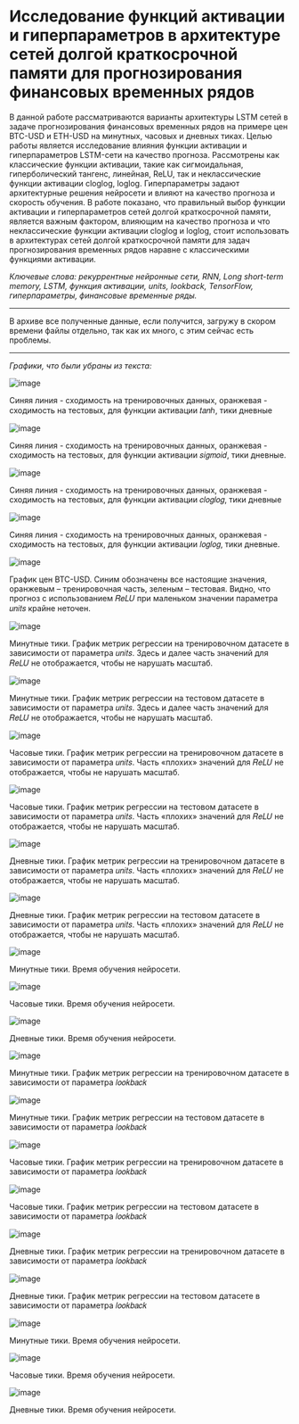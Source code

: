 # Исследование функций активации и гиперпараметров в архитектуре сетей долгой краткосрочной памяти для прогнозирования финансовых временных рядов

В данной работе рассматриваются варианты архитектуры LSTM сетей в задаче прогнозирования финансовых временных рядов на примере цен BTC-USD и ETH-USD на минутных, часовых и дневных тиках. Целью работы является исследование влияния функции активации и гиперпараметров LSTM-сети на качество прогноза. Рассмотрены как классические функции активации, такие как сигмоидальная, гиперболический тангенс, линейная, ReLU, так и неклассические функции активации cloglog, loglog. Гиперпараметры задают архитектурные решения нейросети и влияют на качество прогноза и скорость обучения. 
	В работе показано, что правильный выбор функции активации и гиперпараметров сетей долгой краткосрочной памяти, является важным фактором, влияющим на качество прогноза и что неклассические функции активации cloglog и loglog, стоит использовать в архитектурах сетей долгой краткосрочной памяти для задач прогнозирования временных рядов наравне с классическими функциями активации.
 
_Ключевые слова: рекуррентные нейронные сети, RNN, Long short-term memory, LSTM, функция активации, units, lookback, TensorFlow, гиперпараметры, финансовые временные ряды._

------
В архиве все полученные данные, если получится, загружу в скором времени файлы отдельно, так как их много, с этим сейчас есть проблемы.

-------------
_Графики, что были убраны из текста:_


![image](https://github.com/user-attachments/assets/ed8123a5-f10c-4de8-8835-2277292a98b5)

Синяя линия - сходимость на тренировочных данных, оранжевая - сходимость на тестовых, для функции активации 𝑡𝑎𝑛ℎ, тики дневные


![image](https://github.com/user-attachments/assets/9a1e5995-7cd9-4dff-aa32-5d1317377124)

Синяя линия - сходимость на тренировочных данных, оранжевая - сходимость на тестовых, для функции активации 𝑠𝑖𝑔𝑚𝑜𝑖𝑑, тики дневные.


![image](https://github.com/user-attachments/assets/8b8df979-0537-432d-99e1-100a9be86097)

Синяя линия - сходимость на тренировочных данных, оранжевая - сходимость на тестовых, для функции активации 𝑐𝑙𝑜𝑔𝑙𝑜𝑔, тики дневные


![image](https://github.com/user-attachments/assets/6218f7a3-a98c-41af-882a-7080ec8e0a86)

Синяя линия - сходимость на тренировочных данных, оранжевая - сходимость на тестовых, для функции активации 𝑙𝑜𝑔𝑙𝑜𝑔, тики дневные.


![image](https://github.com/user-attachments/assets/e2e0cb44-a714-465d-8d17-defd8ad31a12)

График цен BTC-USD. Синим обозначены все настоящие значения, оранжевым – тренировочная часть, зеленым – тестовая. Видно, что прогноз с использованием 𝑅𝑒𝐿𝑈 при маленьком значении параметра 𝑢𝑛𝑖𝑡𝑠 крайне неточен.


![image](https://github.com/user-attachments/assets/382d8f14-a05d-4426-8328-416c8a23ec90)

Минутные тики. График метрик регрессии на тренировочном датасете в зависимости от параметра 𝑢𝑛𝑖𝑡𝑠. Здесь и далее часть значений для 𝑅𝑒𝐿𝑈 не отображается, чтобы не нарушать масштаб.


![image](https://github.com/user-attachments/assets/02a19b4e-54ee-4355-85ea-c5f654d9f55c)

Минутные тики. График метрик регрессии на тестовом датасете в зависимости от параметра 𝑢𝑛𝑖𝑡𝑠. Здесь и далее часть значений для 𝑅𝑒𝐿𝑈 не отображается, чтобы не нарушать масштаб.


![image](https://github.com/user-attachments/assets/3e7a08f7-8ee9-47d5-a9c3-ab0263e26fce)

Часовые тики. График метрик регрессии на тренировочном датасете в зависимости от параметра 𝑢𝑛𝑖𝑡𝑠. Часть «плохих» значений для 𝑅𝑒𝐿𝑈 не отображается, чтобы не нарушать масштаб.


![image](https://github.com/user-attachments/assets/4b0c35b0-482c-474b-b727-346c470624a8)

Часовые тики. График метрик регрессии на тестовом датасете в зависимости от параметра 𝑢𝑛𝑖𝑡𝑠. Часть «плохих» значений для 𝑅𝑒𝐿𝑈 не отображается, чтобы не нарушать масштаб.


![image](https://github.com/user-attachments/assets/fe4a3fe4-b7d3-4b64-969f-2c1e24b361d2)

Дневные тики. График метрик регрессии на тренировочном датасете в зависимости от параметра 𝑢𝑛𝑖𝑡𝑠. Часть «плохих» значений для 𝑅𝑒𝐿𝑈 не отображается, чтобы не нарушать масштаб.


![image](https://github.com/user-attachments/assets/f5137afa-a8d5-4612-bb5c-03986ce13fb0)

Дневные тики. График метрик регрессии на тестовом датасете в зависимости от параметра 𝑢𝑛𝑖𝑡𝑠. Часть «плохих» значений для 𝑅𝑒𝐿𝑈 не отображается, чтобы не нарушать масштаб.


![image](https://github.com/user-attachments/assets/72ec04f6-87b7-47ff-a071-39616b552a1c)

Минутные тики. Время обучения нейросети.


![image](https://github.com/user-attachments/assets/9b8c916a-6d40-4400-9613-74eceee185c5)

Часовые тики. Время обучения нейросети.


![image](https://github.com/user-attachments/assets/04d7d108-09e5-4670-9262-2391a09c994f)

Дневные тики. Время обучения нейросети.

![image](https://github.com/user-attachments/assets/025d1df4-729c-47a9-b4da-f3059ae1030a)

Минутные тики. График метрик регрессии на тренировочном датасете в зависимости от параметра 𝑙𝑜𝑜𝑘𝑏𝑎𝑐𝑘


![image](https://github.com/user-attachments/assets/a3318cd8-17d1-448f-9cb0-c0f58e05fa82)

Минутные тики. График метрик регрессии на тестовом датасете в зависимости от параметра 𝑙𝑜𝑜𝑘𝑏𝑎𝑐𝑘


![image](https://github.com/user-attachments/assets/1d8d51cc-31c6-44e5-9964-acc5957b3b93)

Часовые тики. График метрик регрессии на тренировочном датасете в зависимости от параметра 𝑙𝑜𝑜𝑘𝑏𝑎𝑐𝑘


![image](https://github.com/user-attachments/assets/54f5f7a0-a8be-4f41-b5a9-03cd0a7c9ad0)

Часовые тики. График метрик регрессии на тестовом датасете в зависимости от параметра 𝑙𝑜𝑜𝑘𝑏𝑎𝑐𝑘


![image](https://github.com/user-attachments/assets/c14ddb80-ccdf-41af-94f4-2313c013e742)

Дневные тики. График метрик регрессии на тренировочном датасете в зависимости от параметра 𝑙𝑜𝑜𝑘𝑏𝑎𝑐𝑘


![image](https://github.com/user-attachments/assets/7d8f9e13-571e-4b01-ab98-b18f4bec2a19)

Дневные тики. График метрик регрессии на тестовом датасете в зависимости от параметра 𝑙𝑜𝑜𝑘𝑏𝑎𝑐𝑘


![image](https://github.com/user-attachments/assets/8dfe6425-9829-46a0-9ad1-3d4db308b028)

Минутные тики. Время обучения нейросети.


![image](https://github.com/user-attachments/assets/2752853d-b73c-4862-9c7d-694261f4c5d7)

Часовые тики. Время обучения нейросети.


![image](https://github.com/user-attachments/assets/1d33fa44-7cdb-4897-9be2-316251977c8f)

Дневные тики. Время обучения нейросети.
